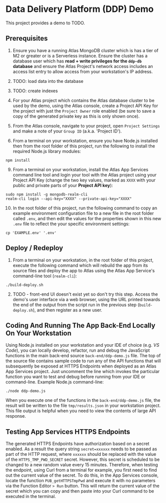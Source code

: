 # Data Delivery Platform (DDP) Demo

This project provides a demo to TODO. 


## Prerequisites

 1. Ensure you have a running Atlas MongoDB cluster which is has a tier of M2 or greater or is a Serverless instance. Ensure the cluster has a database user which has __read + write privileges for the `ddp-db` database__ and ensure the Atlas Project's network access includes an access list entry to allow access from your workstation's IP address.

 2. TODO: load data into the database

 3. TODO: create indexes

 4. For your Atlas project which contains the Atlas database cluster to be used by the demo, using the Atlas console, create a Project API Key for the project with just the `Project Owner` role enabled (be sure to save a copy of the generated private key as this is only shown once). 

 5. From the Atlas console, navigate to your project, open `Project Settings` and make a note of your `Group ID` (a.k.a. 'Project ID').

 8. From a terminal on your workstation, ensure you have Node.js installed then from the root folder of this project, run the following to install the required Node.js library modules:

  ```console
  npm install
  ```

 9. From a terminal on your workstation, install the Atlas App Services command line tool and login your tool with the Atlas project using your Project API Key (change the two key values, marked as `XXXX` with your public and private parts of your __Project API key__):

```console
sudo npm install -g mongodb-realm-cli
realm-cli login --api-key="XXXX" --private-api-key="XXXX"
```

10. In the root folder of this project, run the following command to copy an example environment configuration file to a new file in the root folder called `.env`, and then edit the values for the properties shown in this new `.env` file to reflect the your specific environment settings:

```console
cp 'EXAMPLE.env' '.env'
```


## Deploy / Redeploy

 1. From a terminal on your workstation, in the root folder of this project, execute the following command which will rebuild the app from its source files and deploy the app to Atlas using the Atlas App Service's command-line tool (`realm-cli`):

```console
./build-deploy.sh
```


 2. TODO - front-end UI doesn't exist yet so don't try this step. Access the demo's user interface via a web browser, using the URL printed towards the end of the output from the script run in the previous step (`build-deploy.sh`), and then register as a new user.



## Coding And Running The App Back-End Locally On Your Workstation

Using Node.js installed on your workstation and your IDE of choice (e.g. _VS Code_), you can locally develop, refactor, run and debug the JavaScript functions in the main back-end source `back-end/ddp-demo.js` file. The top of the source file contains sample code to run any of the API functions that will subsequently be exposed at HTTPS Endpoints when deployed as an Atlas App Services project. Just uncomment the line which invokes the particular function you want to test and debug before running from your IDE or command-line. Example Node.js command-line:

```console
./node ddp-demo.js
```

When you execute one of the functions in the `back-end/ddp-demo.js` file, the result will be written to the file `tmp/results.json` in your workstation project. This file output is helpful when you need to view the contents of large API response.


## Testing App Services HTTPS Endpoints

The generated HTTPS Endpoints have authorization based on a secret enabled. As a result the query string `secret=xxxxxx` needs to be passed as part of the HTTP request, where `xxxxxx` should be replaced with the value of the `HTTPS_TMP_PWD_SECRET` secret. However, this secret is scheduled to be changed to a new random value every 15 minutes. Therefore, when testing the endpoint, using Curl from a terminal for example, you first need to find out the current value of the secret. To do this, in the App Services console, locate the function `PUB_getHTTPSTmpPwd` and execute it with no parameters via the Function Editor `> Run` button. This will return the current value of the secret which you can copy and then paste into your Curl command to be executed in the terminal.
